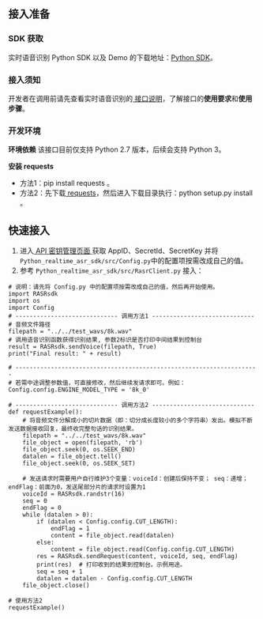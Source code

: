 ## 接入准备

### SDK 获取
实时语音识别 Python SDK 以及 Demo 的下载地址：[Python SDK](https://sdk-1256085166.cos.ap-shanghai.myqcloud.com/python_realtime_asr_sdk.tar.gz)。

### 接入须知
开发者在调用前请先查看实时语音识别的[ 接口说明](https://cloud.tencent.com/document/product/1093/37138)，了解接口的**使用要求**和**使用步骤**。

### 开发环境
**环境依赖**
该接口目前仅支持 Python 2.7 版本，后续会支持 Python 3。

**安装 requests**
+ 方法1：pip install requests 。
+ 方法2：先下载[ requests](https://2.python-requests.org//zh_CN/latest/user/install.html#install)，然后进入下载目录执行：python setup.py install 。

## 快速接入
1. 进入[ API 密钥管理页面 ](https://console.cloud.tencent.com/cam/capi)获取 AppID、SecretId、SecretKey 并将```Python_realtime_asr_sdk/src/Config.py```中的配置项按需改成自己的值。
2. 参考 ```Python_realtime_asr_sdk/src/RasrClient.py``` 接入： 

```
# 说明：请先将 Config.py 中的配置项按需改成自己的值，然后再开始使用。
import RASRsdk
import os
import Config
# ----------------------------- 调用方法1 -----------------------------
# 音频文件路径
filepath = "../../test_wavs/8k.wav"
# 调用语音识别函数获得识别结果, 参数2标识是否打印中间结果到控制台
result = RASRsdk.sendVoice(filepath, True)
print("Final result: " + result)

# ---------------------------------------------------------------------
# 若需中途调整参数值，可直接修改，然后继续发请求即可。例如：
Config.config.ENGINE_MODEL_TYPE = '8k_0'

# ----------------------------- 调用方法2 -----------------------------
def requestExample():
    # 将音频文件分解成小的切片数据（即：切分成长度较小的多个字符串）发出。模拟不断发送数据接收回复，最终收完整句话的识别结果。
    filepath = "../../test_wavs/8k.wav"
    file_object = open(filepath, 'rb')
    file_object.seek(0, os.SEEK_END)
    datalen = file_object.tell()
    file_object.seek(0, os.SEEK_SET)
    
    # 发送请求时需要用户自行维护3个变量：voiceId：创建后保持不变； seq：递增； endFlag：前面为0，发送尾部分片的请求时设置为1
    voiceId = RASRsdk.randstr(16)
    seq = 0
    endFlag = 0
    while (datalen > 0):
        if (datalen < Config.config.CUT_LENGTH):
            endFlag = 1
            content = file_object.read(datalen)
        else:
            content = file_object.read(Config.config.CUT_LENGTH)
        res = RASRsdk.sendRequest(content, voiceId, seq, endFlag)
        print(res)  # 打印收到的结果到控制台。示例用途。
        seq = seq + 1
        datalen = datalen - Config.config.CUT_LENGTH
    file_object.close()

# 使用方法2
requestExample()
```
